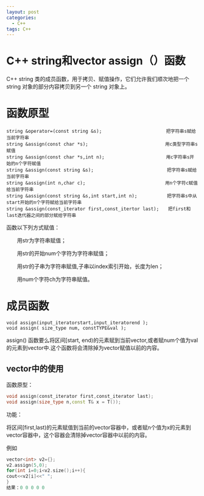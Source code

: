 ```yaml
---
layout: post
categories:
  - C++
tags: C++
---
```


# C++ string和vector assign（）函数

C++ string 类的成员函数，用于拷贝、赋值操作，它们允许我们顺次地把一个 string 对象的部分内容拷贝到另一个 string 对象上。

# 函数原型

```
string &operator=(const string &s);　　  　　　　　　　　　　　把字符串s赋给当前字符串
string &assign(const char *s);　　　　　　　　　　　　　　　　　用c类型字符串s赋值
string &assign(const char *s,int n);　　　　　　　　　　　　　 用c字符串s开始的n个字符赋值
string &assign(const string &s);　　　　　　　　　　　　　　　  把字符串s赋给当前字符串
string &assign(int n,char c);　　　　　　　　　　　　　　　　　 用n个字符c赋值给当前字符串
string &assign(const string &s,int start,int n);　　　　　　 把字符串s中从start开始的n个字符赋给当前字符串
string &assign(const_iterator first,const_itertor last);　　把first和last迭代器之间的部分赋给字符串
```

函数以下列方式赋值：

　　用str为字符串赋值；

　　用str的开始num个字符为字符串赋值；

　　用str的子串为字符串赋值,子串以index索引开始，长度为len；

　　用num个字符ch为字符串赋值。

# 成员函数

```
void assign(input_iteratorstart,input_iteratorend );
void assign( size_type num, constTYPE&val );
```

assign() 函数要么将区间[start, end)的元素赋到当前vector,或者赋num个值为val的元素到vector中.这个函数将会清除掉为vector赋值以前的内容。

## vector中的使用

函数原型：

```c++
void assign(const_iterator first,const_iterator last);
void assign(size_type n,const T& x = T());
```

功能：

将区间[first,last)的元素赋值到当前的vector容器中，或者赋n个值为x的元素到vector容器中，这个容器会清除掉vector容器中以前的内容。

例如

```c++
vector<int> v2={};
v2.assign(5,0);
for(int i=0;i<v2.size();i++){
cout<<v2[i]<<" ";
}
结果：0 0 0 0 0
```

